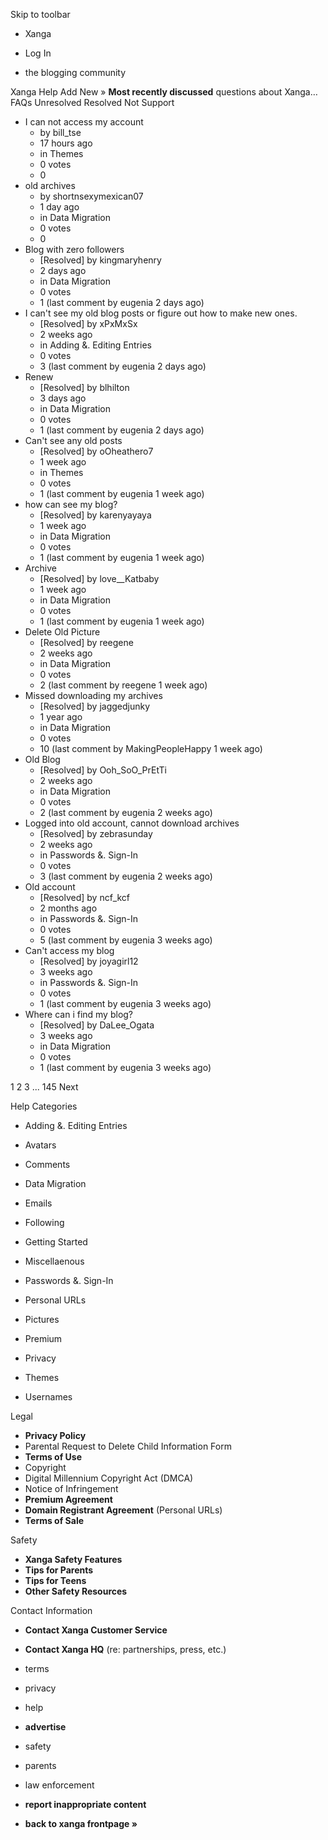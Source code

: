 Skip to toolbar

*   Xanga

*   Log In

*   the blogging community

Xanga Help Add New » **Most recently discussed** questions about Xanga… FAQs Unresolved Resolved Not Support

*   I can not access my account
    *   by bill\_tse
    *   17 hours ago
    *   in Themes
    *   0 votes
    *   0
*   old archives
    *   by shortnsexymexican07
    *   1 day ago
    *   in Data Migration
    *   0 votes
    *   0
*   Blog with zero followers
    *   \[Resolved\] by kingmaryhenry
    *   2 days ago
    *   in Data Migration
    *   0 votes
    *   1 (last comment by eugenia 2 days ago)
*   I can't see my old blog posts or figure out how to make new ones.
    *   \[Resolved\] by xPxMxSx
    *   2 weeks ago
    *   in Adding &. Editing Entries
    *   0 votes
    *   3 (last comment by eugenia 2 days ago)
*   Renew
    *   \[Resolved\] by blhilton
    *   3 days ago
    *   in Data Migration
    *   0 votes
    *   1 (last comment by eugenia 2 days ago)
*   Can't see any old posts
    *   \[Resolved\] by oOheathero7
    *   1 week ago
    *   in Themes
    *   0 votes
    *   1 (last comment by eugenia 1 week ago)
*   how can see my blog?
    *   \[Resolved\] by karenyayaya
    *   1 week ago
    *   in Data Migration
    *   0 votes
    *   1 (last comment by eugenia 1 week ago)
*   Archive
    *   \[Resolved\] by love\_\_Katbaby
    *   1 week ago
    *   in Data Migration
    *   0 votes
    *   1 (last comment by eugenia 1 week ago)
*   Delete Old Picture
    *   \[Resolved\] by reegene
    *   2 weeks ago
    *   in Data Migration
    *   0 votes
    *   2 (last comment by reegene 1 week ago)
*   Missed downloading my archives
    *   \[Resolved\] by jaggedjunky
    *   1 year ago
    *   in Data Migration
    *   0 votes
    *   10 (last comment by MakingPeopleHappy 1 week ago)
*   Old Blog
    *   \[Resolved\] by Ooh\_SoO\_PrEtTi
    *   2 weeks ago
    *   in Data Migration
    *   0 votes
    *   2 (last comment by eugenia 2 weeks ago)
*   Logged into old account, cannot download archives
    *   \[Resolved\] by zebrasunday
    *   2 weeks ago
    *   in Passwords &. Sign-In
    *   0 votes
    *   3 (last comment by eugenia 2 weeks ago)
*   Old account
    *   \[Resolved\] by ncf\_kcf
    *   2 months ago
    *   in Passwords &. Sign-In
    *   0 votes
    *   5 (last comment by eugenia 3 weeks ago)
*   Can't access my blog
    *   \[Resolved\] by joyagirl12
    *   3 weeks ago
    *   in Passwords &. Sign-In
    *   0 votes
    *   1 (last comment by eugenia 3 weeks ago)
*   Where can i find my blog?
    *   \[Resolved\] by DaLee\_Ogata
    *   3 weeks ago
    *   in Data Migration
    *   0 votes
    *   1 (last comment by eugenia 3 weeks ago)

1 2 3 ... 145 Next

Help Categories

*   Adding &. Editing Entries
*   Avatars
*   Comments
*   Data Migration
*   Emails
*   Following
*   Getting Started
*   Miscellaenous

*   Passwords &. Sign-In
*   Personal URLs
*   Pictures
*   Premium
*   Privacy
*   Themes
*   Usernames

Legal

*   **Privacy Policy**
*   Parental Request to Delete Child Information Form
*   **Terms of Use**
*   Copyright
*   Digital Millennium Copyright Act (DMCA)
*   Notice of Infringement
*   **Premium Agreement**
*   **Domain Registrant Agreement** (Personal URLs)
*   **Terms of Sale**

Safety

*   **Xanga Safety Features**
*   **Tips for Parents**
*   **Tips for Teens**
*   **Other Safety Resources**

Contact Information

*   **Contact Xanga Customer Service**
*   **Contact Xanga HQ** (re: partnerships, press, etc.)

*   terms
*   privacy
*   help
*   **advertise**

*   safety
*   parents
*   law enforcement
*   **report inappropriate content**

*   **back to xanga frontpage »**